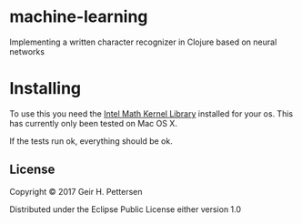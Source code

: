 # machine-learning

Implementing a written character recognizer in Clojure based on neural networks

# Installing
To use this you need the [Intel Math Kernel Library](https://software.intel.com/en-us/intel-mkl) installed for your os. 
This has currently only been tested on Mac OS X.
   
If the tests run ok, everything should be ok.

## License

Copyright © 2017 Geir H. Pettersen

Distributed under the Eclipse Public License either version 1.0
